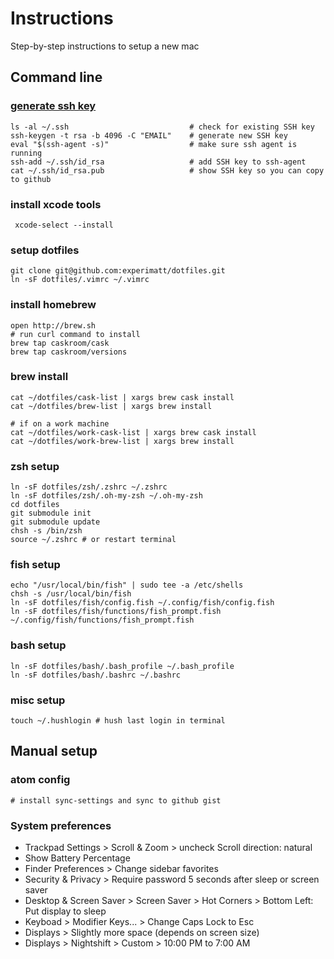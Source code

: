 # Instructions

   Step-by-step instructions to setup a new mac

## Command line

### [generate ssh key](https://help.github.com/articles/generating-a-new-ssh-key-and-adding-it-to-the-ssh-agent/)
  ```
ls -al ~/.ssh                           # check for existing SSH key
ssh-keygen -t rsa -b 4096 -C "EMAIL"    # generate new SSH key
eval "$(ssh-agent -s)"                  # make sure ssh agent is running
ssh-add ~/.ssh/id_rsa                   # add SSH key to ssh-agent
cat ~/.ssh/id_rsa.pub                   # show SSH key so you can copy to github
  ```

### install xcode tools
```
 xcode-select --install
```

### setup dotfiles
```
git clone git@github.com:experimatt/dotfiles.git
ln -sF dotfiles/.vimrc ~/.vimrc
```

### install homebrew
```
open http://brew.sh
# run curl command to install
brew tap caskroom/cask
brew tap caskroom/versions
```

### brew install
```
cat ~/dotfiles/cask-list | xargs brew cask install
cat ~/dotfiles/brew-list | xargs brew install

# if on a work machine
cat ~/dotfiles/work-cask-list | xargs brew cask install
cat ~/dotfiles/work-brew-list | xargs brew install
```

### zsh setup
```
ln -sF dotfiles/zsh/.zshrc ~/.zshrc
ln -sF dotfiles/zsh/.oh-my-zsh ~/.oh-my-zsh
cd dotfiles
git submodule init
git submodule update
chsh -s /bin/zsh
source ~/.zshrc # or restart terminal
```

### fish setup
```
echo "/usr/local/bin/fish" | sudo tee -a /etc/shells
chsh -s /usr/local/bin/fish
ln -sF dotfiles/fish/config.fish ~/.config/fish/config.fish
ln -sF dotfiles/fish/functions/fish_prompt.fish ~/.config/fish/functions/fish_prompt.fish
```

### bash setup
```
ln -sF dotfiles/bash/.bash_profile ~/.bash_profile
ln -sF dotfiles/bash/.bashrc ~/.bashrc
```

### misc setup
```
touch ~/.hushlogin # hush last login in terminal
```

## Manual setup

### atom config
 ```
 # install sync-settings and sync to github gist
 ```

### System preferences

  * Trackpad Settings > Scroll & Zoom > uncheck Scroll direction: natural
  * Show Battery Percentage
  * Finder Preferences > Change sidebar favorites
  * Security & Privacy > Require password 5 seconds after sleep or screen saver
  * Desktop & Screen Saver > Screen Saver > Hot Corners > Bottom Left: Put display to sleep
  * Keyboad > Modifier Keys... > Change Caps Lock to Esc
  * Displays > Slightly more space (depends on screen size)
  * Displays > Nightshift > Custom > 10:00 PM to 7:00 AM
  
